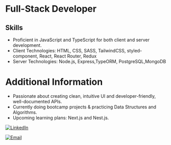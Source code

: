 # Full-Stack Developer

## Skills
- Proficient in JavaScript and TypeScript for both client and server development.
- Client Technologies:  HTML, CSS, SASS, TailwindCSS, styled-component, React, React Router, Redux
- Server Technologies:  Node.js, Express,TypeORM, PostgreSQL,MongoDB

# Additional Information
- Passionate about creating clean, intuitive UI and developer-friendly, well-documented APIs.
- Currently doing bootcamp projects & practicing Data Structures and Algorithms.
- Upcoming learning plans: Next.js and Nest.js.


[![LinkedIn](https://img.shields.io/badge/LinkedIn-Ali%20Ramazanov-blue)](https://www.linkedin.com/in/aliramazanov/)<br/>

[![Email](https://img.shields.io/badge/Email-aliasifzade@gmail.com-green)](mailto:aliasifzade@example.com)<br/>
